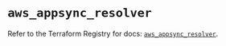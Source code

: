 # `aws_appsync_resolver`

Refer to the Terraform Registry for docs: [`aws_appsync_resolver`](https://registry.terraform.io/providers/hashicorp/aws/6.14.1/docs/resources/appsync_resolver).
